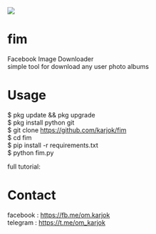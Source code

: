 <img src='fim.jpg' align='center'/></br>
# fim</br>
Facebook Image Downloader</br>
simple tool for download any user photo albums</br>
# Usage
$ pkg update && pkg upgrade </br>
$ pkg install python git</br>
$ git clone https://github.com/karjok/fim</br>
$ cd fim</br>
$ pip install -r requirements.txt</br>
$ python fim.py</br>

full tutorial: 
# Contact
facebook : https://fb.me/om.karjok</br>
telegram : https://t.me/om_karjok</br>



